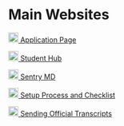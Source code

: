 # Main Websites
<p><img src="https://clipground.com/images/northeastern-university-logo-clipart-2.png" width="20" height="20"><a href="https://enroll.northeastern.edu/apply/status" target="_blank"> Application Page</a></p>
<p><img src="https://clipground.com/images/northeastern-university-logo-clipart-2.png" width="20" height="20"><a href="https://student.me.northeastern.edu/" target="_blank"> Student Hub</a></p>
<p><img src="https://clipground.com/images/northeastern-university-logo-clipart-2.png" width="20" height="20"><a href="https://mysentrymd.com/?token=_c7fb3122-86a0-45da-ac4e-90d475f0a5fa#/profile" target="_blank"> Sentry MD</a></p>
<p><img src="https://clipground.com/images/northeastern-university-logo-clipart-2.png" width="20" height="20"><a href="https://coe.northeastern.edu/academics-experiential-learning/graduate-school-of-engineering/graduate-student-services/new-student-information/" target="_blank"> Setup Process and Checklist</a></p>
<p><img src="https://clipground.com/images/northeastern-university-logo-clipart-2.png" width="20" height="20"><a href="https://northeastern.my.site.com/GraduateAdmissionsFAQ/s/article/Where-should-I-send-mail" target="_blank"> Sending Official Transcripts</a></p>